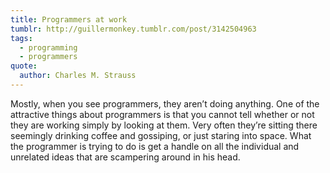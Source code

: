 ```yaml
---
title: Programmers at work
tumblr: http://guillermonkey.tumblr.com/post/3142504963
tags:
  - programming
  - programmers
quote:
  author: Charles M. Strauss
---
```


Mostly, when you see programmers, they aren’t doing anything. One of the attractive things about programmers is that you cannot tell whether or not they are working simply by looking at them. Very often they’re sitting there seemingly drinking coffee and gossiping, or just staring into space. What the programmer is trying to do is get a handle on all the individual and unrelated ideas that are scampering around in his head.
